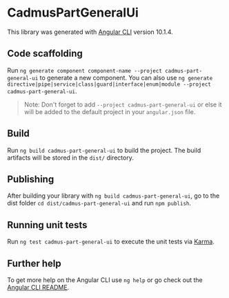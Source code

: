 # CadmusPartGeneralUi

This library was generated with [Angular CLI](https://github.com/angular/angular-cli) version 10.1.4.

## Code scaffolding

Run `ng generate component component-name --project cadmus-part-general-ui` to generate a new component. You can also use `ng generate directive|pipe|service|class|guard|interface|enum|module --project cadmus-part-general-ui`.
> Note: Don't forget to add `--project cadmus-part-general-ui` or else it will be added to the default project in your `angular.json` file. 

## Build

Run `ng build cadmus-part-general-ui` to build the project. The build artifacts will be stored in the `dist/` directory.

## Publishing

After building your library with `ng build cadmus-part-general-ui`, go to the dist folder `cd dist/cadmus-part-general-ui` and run `npm publish`.

## Running unit tests

Run `ng test cadmus-part-general-ui` to execute the unit tests via [Karma](https://karma-runner.github.io).

## Further help

To get more help on the Angular CLI use `ng help` or go check out the [Angular CLI README](https://github.com/angular/angular-cli/blob/master/README.md).

